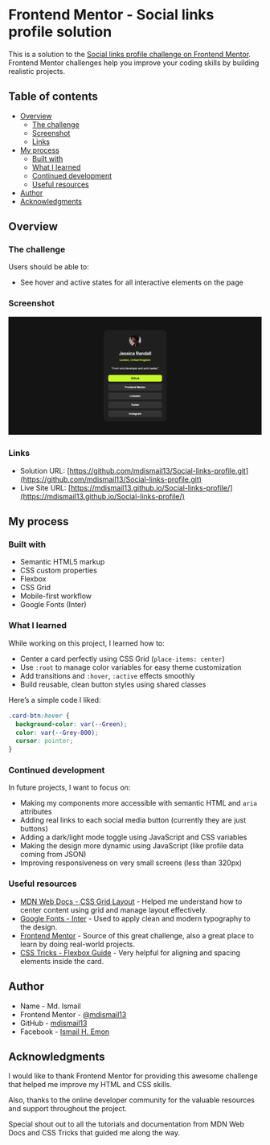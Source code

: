 # Frontend Mentor - Social links profile solution

This is a solution to the [Social links profile challenge on Frontend Mentor](https://www.frontendmentor.io/challenges/social-links-profile-UG32l9m6dQ). Frontend Mentor challenges help you improve your coding skills by building realistic projects. 

## Table of contents

- [Overview](#overview)
  - [The challenge](#the-challenge)
  - [Screenshot](#screenshot)
  - [Links](#links)
- [My process](#my-process)
  - [Built with](#built-with)
  - [What I learned](#what-i-learned)
  - [Continued development](#continued-development)
  - [Useful resources](#useful-resources)
- [Author](#author)
- [Acknowledgments](#acknowledgments)

## Overview

### The challenge

Users should be able to:

- See hover and active states for all interactive elements on the page

### Screenshot

![Screenshot of my solution](screenshot.png)

### Links

- Solution URL: [https://github.com/mdismail13/Social-links-profile.git](https://github.com/mdismail13/Social-links-profile.git)
- Live Site URL: [https://mdismail13.github.io/Social-links-profile/](https://mdismail13.github.io/Social-links-profile/)

## My process

### Built with

- Semantic HTML5 markup
- CSS custom properties
- Flexbox
- CSS Grid
- Mobile-first workflow
- Google Fonts (Inter)

### What I learned

While working on this project, I learned how to:

- Center a card perfectly using CSS Grid (`place-items: center`)
- Use `:root` to manage color variables for easy theme customization
- Add transitions and `:hover`, `:active` effects smoothly
- Build reusable, clean button styles using shared classes

Here’s a simple code I liked:

```css
.card-btn:hover {
  background-color: var(--Green);
  color: var(--Grey-800);
  cursor: pointer;
}
```

### Continued development

In future projects, I want to focus on:

- Making my components more accessible with semantic HTML and `aria` attributes  
- Adding real links to each social media button (currently they are just buttons)  
- Adding a dark/light mode toggle using JavaScript and CSS variables  
- Making the design more dynamic using JavaScript (like profile data coming from JSON)  
- Improving responsiveness on very small screens (less than 320px)

### Useful resources

- [MDN Web Docs - CSS Grid Layout](https://developer.mozilla.org/en-US/docs/Web/CSS/CSS_grid_layout) - Helped me understand how to center content using grid and manage layout effectively.
- [Google Fonts - Inter](https://fonts.google.com/specimen/Inter) - Used to apply clean and modern typography to the design.
- [Frontend Mentor](https://www.frontendmentor.io/) - Source of this great challenge, also a great place to learn by doing real-world projects.
- [CSS Tricks - Flexbox Guide](https://css-tricks.com/snippets/css/a-guide-to-flexbox/) - Very helpful for aligning and spacing elements inside the card.

## Author

- Name - Md. Ismail  
- Frontend Mentor - [@mdismail13](https://www.frontendmentor.io/profile/mdismail13)  
- GitHub - [mdismail13](https://github.com/mdismail13)
- Facebook - [Ismail H. Emon](https://www.facebook.com/ismail.h.emon/)

## Acknowledgments

I would like to thank Frontend Mentor for providing this awesome challenge that helped me improve my HTML and CSS skills.  

Also, thanks to the online developer community for the valuable resources and support throughout the project.  

Special shout out to all the tutorials and documentation from MDN Web Docs and CSS Tricks that guided me along the way.
